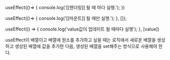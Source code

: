 useEffect(()=> {
	console.log('[[렌더링]] 될 때 마다 실행.');
})

useEffect(()=> {
	console.log('[[마운트]] 될 때만 실행.');
}, []);

useEffect(() => {
	console.log('value값이 업데이트 될 때마다 실행');
}, [value])


useEffect이 배열이고 배열에 원소를 추가하고 싶을 때는 로직에서 새로운 배열을 생성하고 생성된 배열에 값을 추가한 다음, 생성된 배열을 set해주는 방식으로 사용해야 한다.